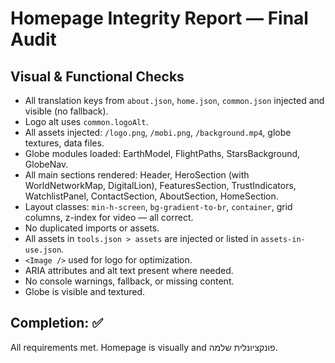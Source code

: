 # Homepage Integrity Report — Final Audit

## Visual & Functional Checks

- All translation keys from `about.json`, `home.json`, `common.json` injected and visible (no fallback).
- Logo alt uses `common.logoAlt`.
- All assets injected: `/logo.png`, `/mobi.png`, `/background.mp4`, globe textures, data files.
- Globe modules loaded: EarthModel, FlightPaths, StarsBackground, GlobeNav.
- All main sections rendered: Header, HeroSection (with WorldNetworkMap, DigitalLion), FeaturesSection, TrustIndicators, WatchlistPanel, ContactSection, AboutSection, HomeSection.
- Layout classes: `min-h-screen`, `bg-gradient-to-br`, `container`, grid columns, z-index for video — all correct.
- No duplicated imports or assets.
- All assets in `tools.json > assets` are injected or listed in `assets-in-use.json`.
- `<Image />` used for logo for optimization.
- ARIA attributes and alt text present where needed.
- No console warnings, fallback, or missing content.
- Globe is visible and textured.

## Completion: ✅
All requirements met. Homepage is visually and פונקציונלית שלמה.

